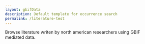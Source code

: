 ```yaml
---
layout: gbifData
description: Default template for occurrence search
permalink: /literature-test
---
```


<div class="notification is-info" style="margin-bottom: 0;">Browse literature writen by north american researchers using GBIF mediated data.</div>

<div id="root"></div>

<script>
  var userTheme = typeof siteTheme !== 'undefined' ? siteTheme : undefined;
  var userConfig = {};
  
  ReactDOM.render(
    React.createElement(
      gbifReactComponents.LiteratureSearch,
      { 
        config: {rootFilter: {countriesOfResearcher: ["US", "CA", "MX", "UM", "PR", "VI", "AS", "GU", "MP"]}}, 
        style: { height: '600px' }
      }
    ),
    document.getElementById('root')
  );

  if (typeof userTheme === 'undefined') {
    console.warn('No theme defined - using default styling');
  }
  if (typeof userConfig === 'undefined') {
    console.warn('No config provided - all data will be shown');
  }
</script>